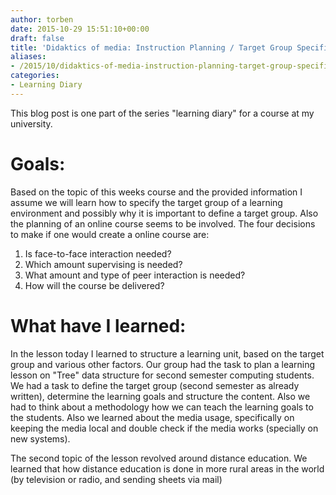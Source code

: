 ```yaml
---
author: torben
date: 2015-10-29 15:51:10+00:00
draft: false
title: 'Didaktics of media: Instruction Planning / Target Group Specification'
aliases: 
- /2015/10/didaktics-of-media-instruction-planning-target-group-specification/
categories:
- Learning Diary
---
```


This blog post is one part of the series "learning diary" for a course at my university.


# Goals:


Based on the topic of this weeks course and the provided information I assume we will learn how to specify the target group of a learning environment and possibly why it is important to define a target group. Also the planning of an online course seems to be involved. The four decisions to make if one would create a online course are:



1. Is face-to-face interaction needed?
2. Which amount supervising is needed?
3. What amount and type of peer interaction is needed?
4. How will the course be delivered?



# What have I learned:


In the lesson today I learned to structure a learning unit, based on the target group and various other factors. Our group had the task to plan a learning lesson on "Tree" data structure for second semester computing students. We had a task to define the target group (second semester as already written), determine the learning goals and structure the content. Also we had to think about a methodology how we can teach the learning goals to the students. Also we learned about the media usage, specifically on keeping the media local and double check if the media works (specially on new systems).

The second topic of the lesson revolved around distance education. We learned that how distance education is done in more rural areas in the world (by television or radio, and sending sheets via mail)
